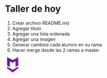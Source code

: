 # Taller de hoy

1. Crear archivo README.md
2. Agregar titulo 
3. Agregar una lista ordenada
4. Agregar una imagen
5. Generar cambios cada alumno en su rama
6. Hacer merge desde las 2 ramas a master


![alt text](https://github.com/adam-p/markdown-here/raw/master/src/common/images/icon48.png "Logo Title Text 1")